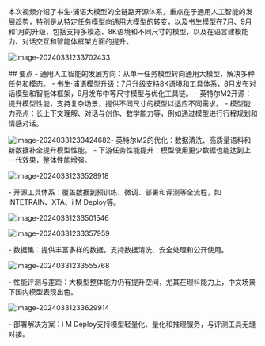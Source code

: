 本次视频介绍了书生·浦语大模型的全链路开源体系，重点在于通用人工智能的发展趋势，特别是从特定任务模型向通用大模型的转变，以及书生模型在7月、9月和1月的升级，包括支持多模态、8K语境和不同尺寸的模型，以及在语言建模能力、对话交互和智能体框架方面的提升。

![image-20240331233702433](C:\Users\1\AppData\Roaming\Typora\typora-user-images\image-20240331233702433.png)

\## 要点
\- 通用人工智能的发展方向：从单一任务模型转向通用大模型，解决多种任务和模态。
\- 书生·浦语模型升级：7月升级支持8K语境和工具体系，8月发布对话模型和智能体框架，9月发布中等尺寸模型与优化工具链。
\- 英特尔M2开源：提升模型性能，支持复杂场景，提供不同尺寸的模型以适应不同需求。
\- 模型能力亮点：长上下文理解、对话与创作、数学能力等，例如通过模型进行行程规划和情感对话。

![image-20240331233424682](C:\Users\1\AppData\Roaming\Typora\typora-user-images\image-20240331233424682.png)\- 英特尔M2的优化：数据清洗、高质量语料和新数据补全提升模型性能。
\- 下游任务性能提升：模型使用更少数据也能达到上一代效果，整体性能增强。

![image-20240331233528918](C:\Users\1\AppData\Roaming\Typora\typora-user-images\image-20240331233528918.png)

\- 开源工具体系：覆盖数据到预训练、微调、部署和评测等全流程，如INTETRAIN、XTA、i M Deploy等。

![image-20240331233501546](C:\Users\1\AppData\Roaming\Typora\typora-user-images\image-20240331233501546.png)

![image-20240331233357959](C:\Users\1\AppData\Roaming\Typora\typora-user-images\image-20240331233357959.png)

\- 数据集：提供丰富多样的数据，支持数据清洗、安全处理和公开使用。

![image-20240331233555768](C:\Users\1\AppData\Roaming\Typora\typora-user-images\image-20240331233555768.png)

\- 性能评测与差距：大模型整体能力仍有提升空间，尤其在理科能力上，中文场景下国内模型表现出色。

![image-20240331233629914](C:\Users\1\AppData\Roaming\Typora\typora-user-images\image-20240331233629914.png)

\- 部署解决方案：i M Deploy支持模型轻量化、量化和推理服务，与评测工具无缝对接。

